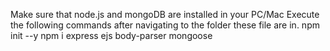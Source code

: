 Make sure that node.js and mongoDB are installed in your PC/Mac
Execute the following commands after navigating to the folder these file are in. 
npm init --y
npm i express ejs body-parser mongoose 
